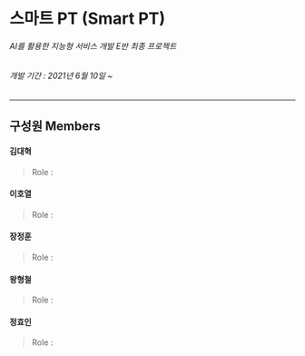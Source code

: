 # 스마트 PT (Smart PT)

###### AI를 활용한 지능형 서비스 개발 E반 최종 프로젝트

###### *개발 기간 : 2021년 6월 10일 ~*

---



## 구성원 Members

#### 김대혁

> Role : 

#### 이호열

> Role : 

#### 장정훈

> Role : 

#### 왕형철

> Role : 

#### 정효인

> Role : 



